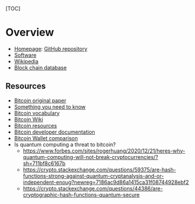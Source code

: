 [TOC]

# Overview
- [Homepage](https://bitcoin.org/en/): [GitHub repository](https://github.com/bitcoin-dot-org/bitcoin.org)
- [Software](https://github.com/bitcoin/bitcoin)
- [Wikipedia](https://en.wikipedia.org/wiki/Bitcoin)
- [Block chain database](https://en.wikipedia.org/wiki/Block_chain_(database))

## Resources
- [Bitcoin original paper](https://bitcoin.org/en/bitcoin-paper)
- [Something you need to know](https://bitcoin.org/en/you-need-to-know)
- [Bitcoin vocabulary](https://bitcoin.org/en/vocabulary)
- [Bitcoin Wiki](https://en.bitcoin.it/wiki/Main_Page)
- [Bitcoin resources](https://bitcoin.org/en/resources)
- [Bitcoin developer documentation](https://bitcoin.org/en/developer-documentation)
- [Bitcoin Wallet comparison](https://bitpay.com/docs/wallets)
- Is quantum computing a threat to bitcoin?
    + https://www.forbes.com/sites/rogerhuang/2020/12/21/heres-why-quantum-computing-will-not-break-cryptocurrencies/?sh=711bf8c6167b
    + https://crypto.stackexchange.com/questions/59375/are-hash-functions-strong-against-quantum-cryptanalysis-and-or-independent-enoug?newreg=7186ac9d86a1415ca31f08744928ebf2
    + https://crypto.stackexchange.com/questions/44386/are-cryptographic-hash-functions-quantum-secure
